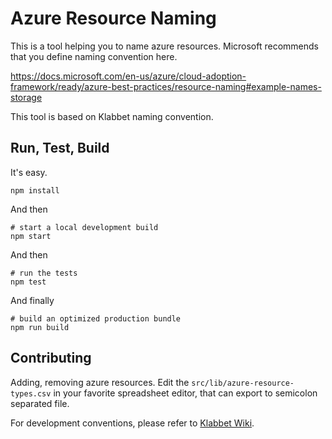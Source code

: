 # Azure Resource Naming

This is a tool helping you to name azure resources. Microsoft recommends that you define naming convention here.

https://docs.microsoft.com/en-us/azure/cloud-adoption-framework/ready/azure-best-practices/resource-naming#example-names-storage

This tool is based on Klabbet naming convention.

## Run, Test, Build

It's easy.

```
npm install
```

And then

```
# start a local development build
npm start
```

And then

```
# run the tests
npm test
```

And finally

```
# build an optimized production bundle
npm run build
```

## Contributing

Adding, removing azure resources. Edit the `src/lib/azure-resource-types.csv` in your favorite spreadsheet editor, that can export to semicolon separated file.

For development conventions, please refer to [Klabbet Wiki](https://klabbet.atlassian.net/wiki).
